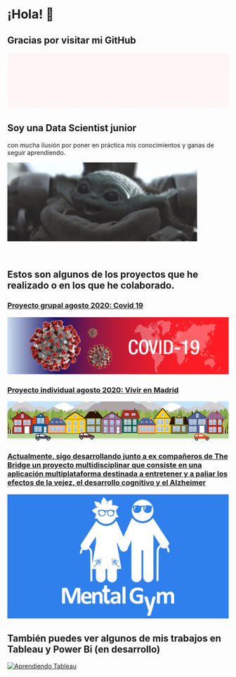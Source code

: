 # ¡Hola! 👋
## Gracias por visitar mi GitHub
<img src="https://github.com/CristiDatas/DataScience/blob/master/others/git_images/%40CristiDatas.gif">

## Soy una Data Scientist junior
con mucha ilusión por poner en práctica mis conocimientos y ganas de seguir aprendiendo.

<img src="https://github.com/CristiDatas/DataScience/blob/master/others/git_images/baby_yoda.gif">

<p>&nbsp;</p>

## Estos son algunos de los proyectos que he realizado o en los que he colaborado.

### [Proyecto grupal agosto 2020: Covid 19](https://github.com/CristiDatas/08_2020_grupal_covid)

[![Proyecto grupal agosto 2020: Covid 19](https://github.com/CristiDatas/08_2020_grupal_covid/blob/main/resources/images/covid.png "Proyecto grupal agosto 2020: Covid 19")](https://github.com/CristiDatas/08_2020_grupal_covid "Proyecto grupal agosto 2020: Covid 19")

### [Proyecto individual agosto 2020: Vivir en Madrid](https://github.com/CristiDatas/08_2020_individual_viviendas)

[![Proyecto individual agosto 2020: Vivir en Madrid](https://github.com/CristiDatas/08_2020_individual_viviendas/blob/main/resources/images/housesbanner.png "Proyecto individual agosto 2020: Vivir en Madrid")](https://github.com/CristiDatas/08_2020_individual_viviendas "Proyecto individual agosto 2020: Vivir en Madrid")

### [Actualmente, sigo desarrollando junto a ex compañeros de The Bridge un proyecto multidisciplinar que consiste en una aplicación multiplataforma destinada a entretener y a paliar los efectos de la vejez, el desarrollo cognitivo y el Alzheimer](https://github.com/CristiDatas/Mental_Gym)

[![Mental Gym](https://github.com/CristiDatas/DataScience/blob/master/others/git_images/1605812475774.jpg "Mental Gym")](https://github.com/CristiDatas/Mental_Gym "Mental Gym")

## También puedes ver algunos de mis trabajos en Tableau y Power Bi (en desarrollo)
[![Aprendiendo Tableau](https://jordiob.com/herramientas-ecommerce/wp-content/uploads/2020/05/tableau-logo-203x150.png "Aprendiendo Tableau")](https://public.tableau.com/profile/cristidatas#!/ "Aprendiendo Tableau")
<!--
# ¡Hola! 👋





<img src="https://diocesanos.es/blogs/equipotic/wp-content/uploads/sites/2/2020/06/banner_1_opt2.gif">

<p>&nbsp;</p>
<p><a href="https://github.com/CristiDatas/heroku_mental_gym/blob/main/api.py" title="API mental gym">API</a></p>






**CristiDatas/CristiDatas** is a ✨ _special_ ✨ repository because its `README.md` (this file) appears on your GitHub profile.

Here are some ideas to get you started:

- 🔭 I’m currently working on ...
- 🌱 I’m currently learning ...
- 👯 I’m looking to collaborate on ...
- 🤔 I’m looking for help with ...
- 💬 Ask me about ...
- 📫 How to reach me: ...
- 😄 Pronouns: ...
- ⚡ Fun fact: ...
-->
